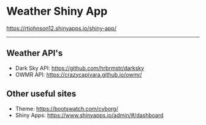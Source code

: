 # Weather Shiny App

https://rtjohnson12.shinyapps.io/shiny-app/

---

## Weather API's

* Dark Sky API: https://github.com/hrbrmstr/darksky
* OWMR API: https://crazycapivara.github.io/owmr/

## Other useful sites

* Theme: https://bootswatch.com/cyborg/
* Shiny Apps: https://www.shinyapps.io/admin/#/dashboard

